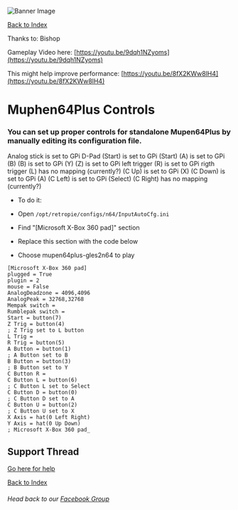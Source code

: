 ![Banner Image](https://sinisterspatula.github.io/RetroflagGpiGuides/images/GuidesBanner.png)

[Back to Index](https://sinisterspatula.github.io/RetroflagGpiGuides/)

Thanks to: Bishop

Gameplay Video here: [https://youtu.be/9dqh1NZyoms](https://youtu.be/9dqh1NZyoms)

This might help improve performance: [https://youtu.be/8fX2KWw8lH4](https://youtu.be/8fX2KWw8lH4)

# Muphen64Plus Controls

### You can set up proper controls for standalone Mupen64Plus by manually editing its configuration file.

Analog stick is set to GPi D-Pad
(Start) is set to GPi (Start) 
(A) is set to GPi (B)
(B) is set to GPi (Y)
(Z) is set to GPi left trigger
(R) is set to GPi rigth trigger
(L) has no mapping (currently?)
(C Up) is set to GPi (X)
(C Down) is set to GPi (A)
(C Left) is set to GPi (Select)
(C Right) has no mapping (currently?)

* To do it:

* Open `/opt/retropie/configs/n64/InputAutoCfg.ini`

* Find "[Microsoft X-Box 360 pad]" section

* Replace this section with the code below

* Choose mupen64plus-gles2n64 to play

```shell
[Microsoft X-Box 360 pad]
plugged = True
plugin = 2
mouse = False
AnalogDeadzone = 4096,4096
AnalogPeak = 32768,32768
Mempak switch =
Rumblepak switch =
Start = button(7)
Z Trig = button(4)
; Z Trig set to L button
L Trig =
R Trig = button(5)
A Button = button(1)
; A Button set to B
B Button = button(3)
; B Button set to Y
C Button R =
C Button L = button(6)
; C Button L set to Select
C Button D = button(0)
; C Button D set to A
C Button U = button(2)
; C Button U set to X
X Axis = hat(0 Left Right)
Y Axis = hat(0 Up Down)
; Microsoft X-Box 360 pad_
```


## Support Thread
[Go here for help](https://www.facebook.com/groups/401660300458844/)

[Back to Index](https://sinisterspatula.github.io/RetroflagGpiGuides/)

###### Head back to our [Facebook Group](https://www.facebook.com/groups/401660300458844/)

